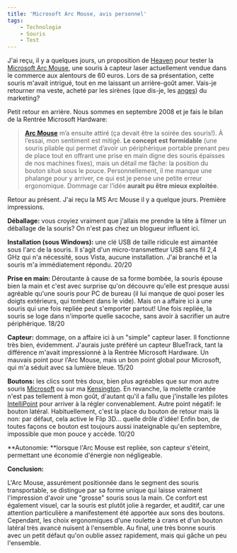 ```yaml
---
title: 'Microsoft Arc Mouse, avis personnel'
tags:
    - Technologie
    - Souris
    - Test
---
```


J'ai reçu, il y a quelques jours, un proposition de [Heaven](http://heaven.fr/)
pour tester la [Microsoft Arc Mouse](http://www.microsoft.com/hardware/fr-fr),
une souris à capteur laser actuellement vendue dans le commerce aux alentours de
60 euros. Lors de sa présentation, cette souris m'avait intrigué, tout en me
laissant un arrière-goût amer. Vais-je retourner ma veste, acheté par les
sirènes (que dis-je, les [anges](http://heaven.fr/expertises/)) du marketing?

Petit retour en arrière. Nous sommes en septembre 2008 et je fais le bilan de la
Rentrée Microsoft Hardware:

> **[Arc Mouse](http://www.microsoft.com/hardware/fr-fr)** m’a ensuite attiré
> (ça devait être la soirée des souris!). À l’essai, mon sentiment est mitigé.
> **Le concept est formidable** (une souris pliable qui permet d’avoir un
> périphérique portable prenant peu de place tout en offrant une prise en main
> digne des souris épaisses de nos machines fixes), mais un détail me fâche: la
> position du bouton situé sous le pouce. Personnellement, il me manque une
> phalange pour y arriver, ce qui est je pense une petite erreur ergonomique.
> Dommage car l’idée **aurait pu être mieux exploitée**.

Retour au présent. J'ai reçu la MS Arc Mouse il y a quelque jours. Première
impressions.

**Déballage:** vous croyiez vraiment que j'allais me prendre la tête à filmer un
déballage de la souris? On n'est pas chez un blogueur influent ici.

**Installation (sous Windows):** une clé USB de taille ridicule est aimantée
sous l'arc de la souris. Il s'agit d'un micro-transmetteur USB sans fil 2,4 GHz
qui n'a nécessité, sous Vista, aucune installation. J'ai branché et la souris
m'a immédiatement répondu. 20/20

**Prise en main:** Déroutante à cause de sa forme bombée, la souris épouse bien
la main et c'est avec surprise qu'on découvre qu'elle est presque aussi agréable
qu'une souris pour PC de bureau (il lui manque de quoi poser les doigts
extérieurs, qui tombent dans le vide). Mais on a affaire ici à une souris qui
une fois repliée peut s'emporter partout! Une fois repliée, la souris se loge
dans n'importe quelle sacoche, sans avoir à sacrifier un autre périphérique.
18/20

**Capteur:** dommage, on a affaire ici à un "simple" capteur laser. Il
fonctionne très bien, évidemment. J'aurais juste préféré un capteur BlueTrack,
tant la différence m'avait impressionné à la Rentrée Microsoft Hardware. Un
mauvais point pour l'Arc Mouse, mais un bon point global pour Microsoft, qui m'a
séduit avec sa lumière bleue. 15/20

**Boutons:** les clics sont très doux, bien plus agréables que sur mon autre
souris [Microsoft](http://www.microsoftstore.com/store/msfr/fr_FR/home) ou sur
ma [Kensington](http://www.kensington.com/es/es/home). En revanche, la molette
crantée n'est pas tellement à mon goût, d'autant qu'il a fallu que j'installe
les pilotes [IntelliPoint](http://www.microsoft.com/hardware/en-us/downloads)
pour arriver à la régler convenablement. Autre point négatif: le bouton latéral.
Habituellement, c'est la place du bouton de retour mais là non: par défaut, cela
active le Flip 3D… quelle drôle d'idée! Enfin bon, de toutes façons ce bouton
est toujours aussi inateignable qu'en septembre, impossible que mon pouce y
accède. 10/20

**Autonomie: **lorsque l'Arc Mouse est repliée, son capteur s'éteint, permettant
une économie d'énergie non négligeable.

**Conclusion:**

L'Arc Mouse, assurément positionnée dans le segment des souris transportable, se
distingue par sa forme unique qui laisse vraiment l'impression d'avoir une
"grosse" souris sous la main. Ce confort est également visuel, car la souris est
plutôt jolie à regarder, et auditif, car une attention particulière a
manifestement été apportée aux sons des boutons. Cependant, les choix
ergonomiques d'une roulette à crans et d'un bouton latéral très avancé nuisent à
l'ensemble. Au final, une très bonne souris avec un petit défaut qu'on oublie
assez rapidement, mais qui gâche un peu l'ensemble.
